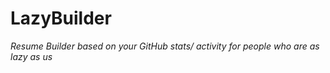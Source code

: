# LazyBuilder
_Resume Builder based on your GitHub stats/ activity for people who are as lazy as us_